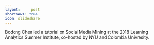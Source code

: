 ```yaml
---
layout:     post
shortnews: true
icon: slideshare
---
```


Bodong Chen led a tutorial on Social Media Mining at the 2018 Learning Analytics Summer Institute, co-hosted by NYU and Colombia Univresity.
